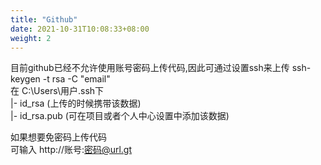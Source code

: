 ```yaml
---
title: "Github"
date: 2021-10-31T10:08:33+08:00
weight: 2
---
```


目前github已经不允许使用账号密码上传代码,因此可通过设置ssh来上传 
ssh-keygen -t rsa -C "email"  
在 C:\Users\用户\.ssh下  
|- id_rsa  (上传的时候携带该数据)  
|- id_rsa.pub  (可在项目或者个人中心设置中添加该数据)


如果想要免密码上传代码  
可输入 http://账号:密码@url.gt